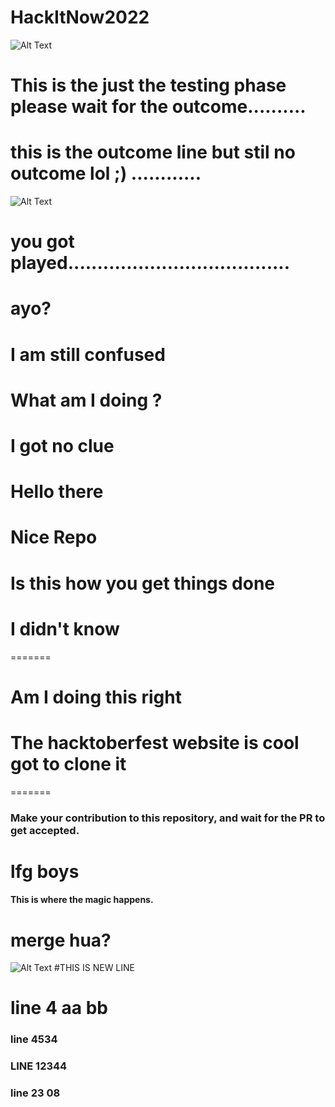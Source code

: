 # HackItNow2022
![Alt Text](https://media.giphy.com/media/xTiIzJSKB4l7xTouE8/giphy.gif)

# This is the just the testing phase please wait for the outcome..........
# this is the outcome line but stil no outcome lol ;) ............
![Alt Text](https://media.giphy.com/media/MgcE5n2MDfwiI/giphy.gif)
# you got played......................................

# ayo?
# I am still confused


# What am I doing ?
# I got no clue
# Hello there
# Nice Repo
# Is this how you get things done
# I didn't know
=======
# Am I doing this right
# The hacktoberfest website is cool got to clone it
=======
### Make your contribution to this repository, and wait for the PR to get accepted.
# lfg boys

#### This is where the magic happens.
# merge hua?
![Alt Text](https://media.giphy.com/media/115BJle6N2Av0A/giphy.gif)
#THIS IS NEW LINE
# line 4 aa bb
### line 4534
### LINE  12344
### line 23 08
